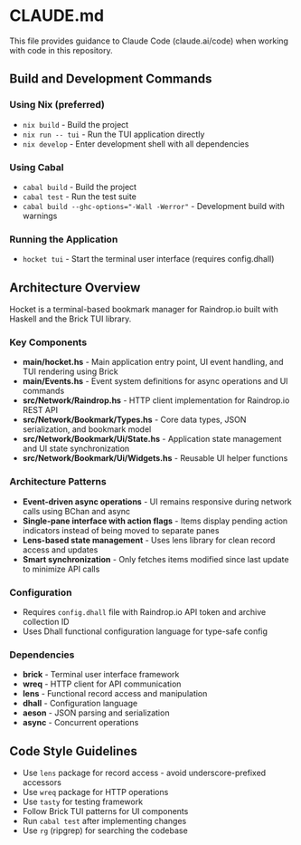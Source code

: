 # CLAUDE.md

This file provides guidance to Claude Code (claude.ai/code) when working with code in this repository.

## Build and Development Commands

### Using Nix (preferred)
- `nix build` - Build the project
- `nix run -- tui` - Run the TUI application directly
- `nix develop` - Enter development shell with all dependencies

### Using Cabal
- `cabal build` - Build the project  
- `cabal test` - Run the test suite
- `cabal build --ghc-options="-Wall -Werror"` - Development build with warnings

### Running the Application
- `hocket tui` - Start the terminal user interface (requires config.dhall)

## Architecture Overview

Hocket is a terminal-based bookmark manager for Raindrop.io built with Haskell and the Brick TUI library.

### Key Components
- **main/hocket.hs** - Main application entry point, UI event handling, and TUI rendering using Brick
- **main/Events.hs** - Event system definitions for async operations and UI commands
- **src/Network/Raindrop.hs** - HTTP client implementation for Raindrop.io REST API
- **src/Network/Bookmark/Types.hs** - Core data types, JSON serialization, and bookmark model
- **src/Network/Bookmark/Ui/State.hs** - Application state management and UI state synchronization
- **src/Network/Bookmark/Ui/Widgets.hs** - Reusable UI helper functions

### Architecture Patterns
- **Event-driven async operations** - UI remains responsive during network calls using BChan and async
- **Single-pane interface with action flags** - Items display pending action indicators instead of being moved to separate panes
- **Lens-based state management** - Uses lens library for clean record access and updates
- **Smart synchronization** - Only fetches items modified since last update to minimize API calls

### Configuration
- Requires `config.dhall` file with Raindrop.io API token and archive collection ID
- Uses Dhall functional configuration language for type-safe config

### Dependencies
- **brick** - Terminal user interface framework
- **wreq** - HTTP client for API communication  
- **lens** - Functional record access and manipulation
- **dhall** - Configuration language
- **aeson** - JSON parsing and serialization
- **async** - Concurrent operations

## Code Style Guidelines

- Use `lens` package for record access - avoid underscore-prefixed accessors
- Use `wreq` package for HTTP operations
- Use `tasty` for testing framework
- Follow Brick TUI patterns for UI components
- Run `cabal test` after implementing changes
- Use `rg` (ripgrep) for searching the codebase